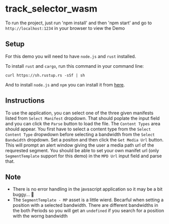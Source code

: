 # track_selector_wasm

To run the project, just run 'npm install' and then 'npm start' and go to `http://localhost:1234` in your browser to view the Demo

## Setup
For this demo you will need to have `node.js` and `rust` installed.

To install `rust` and `cargo`, run this command in your command line:
```
curl https://sh.rustup.rs -sSf | sh
```
And to install `node.js` and `npm` you can install it from [here](https://nodejs.org/en/download/).

## Instructions
To use the application, you can select one of the three given manifests listed from `Select Manifest` dropdown. That should poplate the input field and you can click the `Parse` button to load the file. The `Content Types` area should appear. You first have to select a content type from the `Select Content Type` dropwdown before selecting a bandwidth from the `Select Bandwidth` dropdown. Set a positon and then click the `Get Media Url` button. This will prompt an alert window giving the user a media path url of the requrested segment. You should be able to set your own manifet url (only `SegmentTemplate` support for this demo) in the `MPD Url` input field and parse that.

## Note
- There is no error handling in the javsscript application so it may be a bit buggy... 😬 
- The `SegmentTemplate - MP` asset is a little wierd. Becarful when setting a position with a selected bandwidth. There are different bandwidths in the both Periods so you will get an `undefined` if you search for a position with the worng bandwidth

